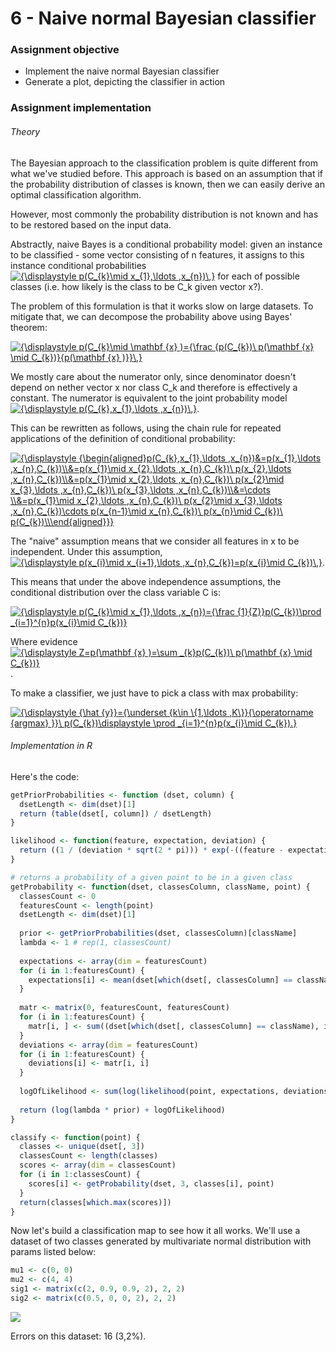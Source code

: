 # 6 - Naive normal Bayesian classifier
### Assignment objective
- Implement the naive normal Bayesian classifier
- Generate a plot, depicting the classifier in action

### Assignment implementation
###### Theory
The Bayesian approach to the classification problem is quite different from what we've studied before. This approach is based on an assumption that if the probability distribution of classes is known, then we can easily derive an optimal classification algorithm.

However, most commonly the probability distribution is not known and has to be restored based on the input data.

Abstractly, naive Bayes is a conditional probability model: given an instance to be classified - some vector consisting of n features, it assigns to this instance conditional probabilities <a href="https://www.codecogs.com/eqnedit.php?latex={\displaystyle&space;p(C_{k}\mid&space;x_{1},\ldots&space;,x_{n})\,}" target="_blank"><img src="https://latex.codecogs.com/gif.latex?{\displaystyle&space;p(C_{k}\mid&space;x_{1},\ldots&space;,x_{n})\,}" title="{\displaystyle p(C_{k}\mid x_{1},\ldots ,x_{n})\,}" /></a> for each of possible classes (i.e. how likely is the class to be C_k given vector x?).
 
The problem of this formulation is that it works slow on large datasets. To mitigate that, we can decompose the probability above using Bayes' theorem:

<a href="https://www.codecogs.com/eqnedit.php?latex={\displaystyle&space;p(C_{k}\mid&space;\mathbf&space;{x}&space;)={\frac&space;{p(C_{k})\&space;p(\mathbf&space;{x}&space;\mid&space;C_{k})}{p(\mathbf&space;{x}&space;)}}\,}" target="_blank"><img src="https://latex.codecogs.com/gif.latex?{\displaystyle&space;p(C_{k}\mid&space;\mathbf&space;{x}&space;)={\frac&space;{p(C_{k})\&space;p(\mathbf&space;{x}&space;\mid&space;C_{k})}{p(\mathbf&space;{x}&space;)}}\,}" title="{\displaystyle p(C_{k}\mid \mathbf {x} )={\frac {p(C_{k})\ p(\mathbf {x} \mid C_{k})}{p(\mathbf {x} )}}\,}" /></a>

We mostly care about the numerator only, since denominator doesn't depend on nether vector x nor class C_k and therefore is effectively a constant. The numerator is equivalent to the joint probability model <a href="https://www.codecogs.com/eqnedit.php?latex={\displaystyle&space;p(C_{k},x_{1},\ldots&space;,x_{n})\,}" target="_blank"><img src="https://latex.codecogs.com/gif.latex?{\displaystyle&space;p(C_{k},x_{1},\ldots&space;,x_{n})\,}" title="{\displaystyle p(C_{k},x_{1},\ldots ,x_{n})\,}" /></a>.

This can be rewritten as follows, using the chain rule for repeated applications of the definition of conditional probability:

<a href="https://www.codecogs.com/eqnedit.php?latex={\displaystyle&space;{\begin{aligned}p(C_{k},x_{1},\ldots&space;,x_{n})&=p(x_{1},\ldots&space;,x_{n},C_{k})\\&=p(x_{1}\mid&space;x_{2},\ldots&space;,x_{n},C_{k})\&space;p(x_{2},\ldots&space;,x_{n},C_{k})\\&=p(x_{1}\mid&space;x_{2},\ldots&space;,x_{n},C_{k})\&space;p(x_{2}\mid&space;x_{3},\ldots&space;,x_{n},C_{k})\&space;p(x_{3},\ldots&space;,x_{n},C_{k})\\&=\cdots&space;\\&=p(x_{1}\mid&space;x_{2},\ldots&space;,x_{n},C_{k})\&space;p(x_{2}\mid&space;x_{3},\ldots&space;,x_{n},C_{k})\cdots&space;p(x_{n-1}\mid&space;x_{n},C_{k})\&space;p(x_{n}\mid&space;C_{k})\&space;p(C_{k})\\\end{aligned}}}" target="_blank"><img src="https://latex.codecogs.com/gif.latex?{\displaystyle&space;{\begin{aligned}p(C_{k},x_{1},\ldots&space;,x_{n})&=p(x_{1},\ldots&space;,x_{n},C_{k})\\&=p(x_{1}\mid&space;x_{2},\ldots&space;,x_{n},C_{k})\&space;p(x_{2},\ldots&space;,x_{n},C_{k})\\&=p(x_{1}\mid&space;x_{2},\ldots&space;,x_{n},C_{k})\&space;p(x_{2}\mid&space;x_{3},\ldots&space;,x_{n},C_{k})\&space;p(x_{3},\ldots&space;,x_{n},C_{k})\\&=\cdots&space;\\&=p(x_{1}\mid&space;x_{2},\ldots&space;,x_{n},C_{k})\&space;p(x_{2}\mid&space;x_{3},\ldots&space;,x_{n},C_{k})\cdots&space;p(x_{n-1}\mid&space;x_{n},C_{k})\&space;p(x_{n}\mid&space;C_{k})\&space;p(C_{k})\\\end{aligned}}}" title="{\displaystyle {\begin{aligned}p(C_{k},x_{1},\ldots ,x_{n})&=p(x_{1},\ldots ,x_{n},C_{k})\\&=p(x_{1}\mid x_{2},\ldots ,x_{n},C_{k})\ p(x_{2},\ldots ,x_{n},C_{k})\\&=p(x_{1}\mid x_{2},\ldots ,x_{n},C_{k})\ p(x_{2}\mid x_{3},\ldots ,x_{n},C_{k})\ p(x_{3},\ldots ,x_{n},C_{k})\\&=\cdots \\&=p(x_{1}\mid x_{2},\ldots ,x_{n},C_{k})\ p(x_{2}\mid x_{3},\ldots ,x_{n},C_{k})\cdots p(x_{n-1}\mid x_{n},C_{k})\ p(x_{n}\mid C_{k})\ p(C_{k})\\\end{aligned}}}" /></a>

The "naive" assumption means that we consider all features in x to be independent. Under this assumption, <a href="https://www.codecogs.com/eqnedit.php?latex={\displaystyle&space;p(x_{i}\mid&space;x_{i&plus;1},\ldots&space;,x_{n},C_{k})=p(x_{i}\mid&space;C_{k})\,}" target="_blank"><img src="https://latex.codecogs.com/gif.latex?{\displaystyle&space;p(x_{i}\mid&space;x_{i&plus;1},\ldots&space;,x_{n},C_{k})=p(x_{i}\mid&space;C_{k})\,}" title="{\displaystyle p(x_{i}\mid x_{i+1},\ldots ,x_{n},C_{k})=p(x_{i}\mid C_{k})\,}" /></a>.

This means that under the above independence assumptions, the conditional distribution over the class variable C is:

<a href="https://www.codecogs.com/eqnedit.php?latex={\displaystyle&space;p(C_{k}\mid&space;x_{1},\ldots&space;,x_{n})={\frac&space;{1}{Z}}p(C_{k})\prod&space;_{i=1}^{n}p(x_{i}\mid&space;C_{k})}" target="_blank"><img src="https://latex.codecogs.com/gif.latex?{\displaystyle&space;p(C_{k}\mid&space;x_{1},\ldots&space;,x_{n})={\frac&space;{1}{Z}}p(C_{k})\prod&space;_{i=1}^{n}p(x_{i}\mid&space;C_{k})}" title="{\displaystyle p(C_{k}\mid x_{1},\ldots ,x_{n})={\frac {1}{Z}}p(C_{k})\prod _{i=1}^{n}p(x_{i}\mid C_{k})}" /></a>

Where evidence <a href="https://www.codecogs.com/eqnedit.php?latex={\displaystyle&space;Z=p(\mathbf&space;{x}&space;)=\sum&space;_{k}p(C_{k})\&space;p(\mathbf&space;{x}&space;\mid&space;C_{k})}" target="_blank"><img src="https://latex.codecogs.com/gif.latex?{\displaystyle&space;Z=p(\mathbf&space;{x}&space;)=\sum&space;_{k}p(C_{k})\&space;p(\mathbf&space;{x}&space;\mid&space;C_{k})}" title="{\displaystyle Z=p(\mathbf {x} )=\sum _{k}p(C_{k})\ p(\mathbf {x} \mid C_{k})}" /></a>.

To make a classifier, we just have to pick a class with max probability:

<a href="https://www.codecogs.com/eqnedit.php?latex={\displaystyle&space;{\hat&space;{y}}={\underset&space;{k\in&space;\{1,\ldots&space;,K\}}{\operatorname&space;{argmax}&space;}}\&space;p(C_{k})\displaystyle&space;\prod&space;_{i=1}^{n}p(x_{i}\mid&space;C_{k}).}" target="_blank"><img src="https://latex.codecogs.com/gif.latex?{\displaystyle&space;{\hat&space;{y}}={\underset&space;{k\in&space;\{1,\ldots&space;,K\}}{\operatorname&space;{argmax}&space;}}\&space;p(C_{k})\displaystyle&space;\prod&space;_{i=1}^{n}p(x_{i}\mid&space;C_{k}).}" title="{\displaystyle {\hat {y}}={\underset {k\in \{1,\ldots ,K\}}{\operatorname {argmax} }}\ p(C_{k})\displaystyle \prod _{i=1}^{n}p(x_{i}\mid C_{k}).}" /></a>

###### Implementation in R
Here's the code:
```R
getPriorProbabilities <- function (dset, column) {
  dsetLength <- dim(dset)[1]
  return (table(dset[, column]) / dsetLength)
}

likelihood <- function(feature, expectation, deviation) {
  return ((1 / (deviation * sqrt(2 * pi))) * exp(-((feature - expectation) ^ 2) / (2 * deviation ^ 2)))
}

# returns a probability of a given point to be in a given class
getProbability <- function(dset, classesColumn, className, point) {
  classesCount <- 0
  featuresCount <- length(point)
  dsetLength <- dim(dset)[1]
  
  prior <- getPriorProbabilities(dset, classesColumn)[className]
  lambda <- 1 # rep(1, classesCount)
  
  expectations <- array(dim = featuresCount)
  for (i in 1:featuresCount) {
    expectations[i] <- mean(dset[which(dset[, classesColumn] == className), i])
  }
  
  matr <- matrix(0, featuresCount, featuresCount)
  for (i in 1:featuresCount) {
    matr[i, ] <- sum((dset[which(dset[, classesColumn] == className), i] - expectations[i]) ^ 2) / dsetLength
  }
  deviations <- array(dim = featuresCount)
  for (i in 1:featuresCount) {
    deviations[i] <- matr[i, i]
  }
  
  logOfLikelihood <- sum(log(likelihood(point, expectations, deviations)))
  
  return (log(lambda * prior) + logOfLikelihood)
}

classify <- function(point) {
  classes <- unique(dset[, 3])
  classesCount <- length(classes)
  scores <- array(dim = classesCount)
  for (i in 1:classesCount) {
    scores[i] <- getProbability(dset, 3, classes[i], point)
  }
  return(classes[which.max(scores)])
}
```

Now let's build a classification map to see how it all works. We'll use a dataset of two classes generated by multivariate normal distribution with params listed below:
```R
mu1 <- c(0, 0)
mu2 <- c(4, 4)
sig1 <- matrix(c(2, 0.9, 0.9, 2), 2, 2)
sig2 <- matrix(c(0.5, 0, 0, 2), 2, 2)
```

![](https://i.imgur.com/ZyqtSDh.png)

Errors on this dataset: 16 (3,2%).